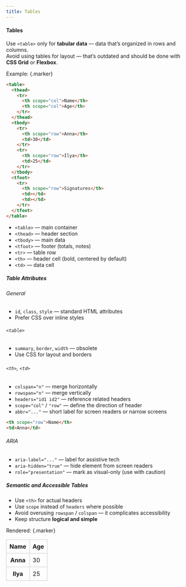 ```yaml
---
title: Tables
---
```


#### Tables

Use `<table>` only for **tabular data** — data that’s organized in rows and columns.  
Avoid using tables for layout — that’s outdated and should be done with **CSS Grid** or **Flexbox**.


Example: {.marker}  

```html
<table>
  <thead>
    <tr>
      <th scope="col">Name</th>
      <th scope="col">Age</th>
    </tr>
  </thead>
  <tbody>
    <tr>
      <th scope="row">Anna</th>
      <td>30</td>
    </tr>
    <tr>
      <th scope="row">Ilya</th>
      <td>25</td>
    </tr>
  </tbody>
  <tfoot>
    <tr>
      <th scope="row">Signatures</th>
      <td></td>
      <td></td>
    </tr>
  </tfoot>
</table>
```

- `<table>` — main container
- `<thead>` — header section
- `<tbody>` — main data
- `<tfoot>` — footer (totals, notes)
- `<tr>` — table row
- `<th>` — header cell (bold, centered by default)
- `<td>` — data cell


##### Table Attributes

###### General

- `id`, `class`, `style` — standard HTML attributes
- Prefer CSS over inline styles

###### `<table>`

- `summary`, `border`, `width` — obsolete
- Use CSS for layout and borders

###### `<th>`, `<td>`

- `colspan="n"` — merge horizontally
- `rowspan="n"` — merge vertically
- `headers="id1 id2"` — reference related headers
- `scope="col"` / `"row"` — define the direction of header
- `abbr="..."` — short label for screen readers or narrow screens

```html
<th scope="row">Name</th>
<td>Anna</td>
```

###### ARIA

- `aria-label="..."` — label for assistive tech
- `aria-hidden="true"` — hide element from screen readers
- `role="presentation"` — mark as visual-only (use with caution)


##### Semantic and Accessible Tables

- Use `<th>` for actual headers
- Use `scope` instead of `headers` where possible
- Avoid overusing `rowspan` / `colspan` — it complicates accessibility
- Keep structure **logical and simple**


Rendered: {.marker}  

<table style="border-collapse: collapse; width: 100%;">
  <thead>
    <tr>
      <th scope="col" style="border: 1px solid #ccc; padding: 8px;">Name</th>
      <th scope="col" style="border: 1px solid #ccc; padding: 8px;">Age</th>
    </tr>
  </thead>
  <tbody>
    <tr>
      <th scope="row" style="border: 1px solid #ccc; padding: 8px;">Anna</th>
      <td style="border: 1px solid #ccc; padding: 8px;">30</td>
    </tr>
    <tr>
      <th scope="row" style="border: 1px solid #ccc; padding: 8px;">Ilya</th>
      <td style="border: 1px solid #ccc; padding: 8px;">25</td>
    </tr>
  </tbody>
</table>